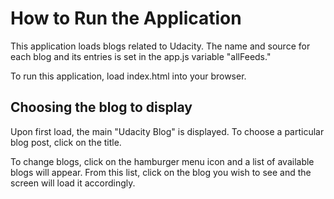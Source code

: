 # How to Run the Application

This application loads blogs related to Udacity. The name and source for each blog and its entries is set in the app.js variable "allFeeds."

To run this application, load index.html into your browser.


## Choosing the blog to display

Upon first load, the main "Udacity Blog" is displayed.  To choose a particular blog post, click on the title.

To change blogs, click on the hamburger menu icon and a list of available blogs will appear.  From this list, click on the blog you wish to see and the screen will load it accordingly.